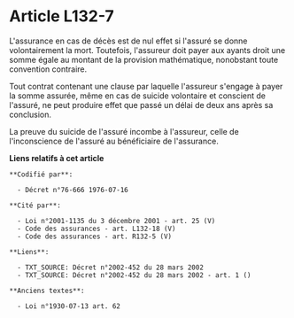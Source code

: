 # Article L132-7

L'assurance en cas de décès est de nul effet si l'assuré se donne volontairement la mort. Toutefois, l'assureur doit payer
aux ayants droit une somme égale au montant de la provision mathématique, nonobstant toute convention contraire.

Tout contrat contenant une clause par laquelle l'assureur s'engage à payer la somme assurée, même en cas de suicide
volontaire et conscient de l'assuré, ne peut produire effet que passé un délai de deux ans après sa conclusion.

La preuve du suicide de l'assuré incombe à l'assureur, celle de l'inconscience de l'assuré au bénéficiaire de l'assurance.

**Liens relatifs à cet article**

	**Codifié par**:

	  - Décret n°76-666 1976-07-16

	**Cité par**:

	  - Loi n°2001-1135 du 3 décembre 2001 - art. 25 (V)
	  - Code des assurances - art. L132-18 (V)
	  - Code des assurances - art. R132-5 (V)

	**Liens**:

	  - TXT_SOURCE: Décret n°2002-452 du 28 mars 2002
	  - TXT_SOURCE: Décret n°2002-452 du 28 mars 2002 - art. 1 ()

	**Anciens textes**:

	  - Loi n°1930-07-13 art. 62
